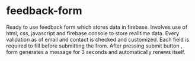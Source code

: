 # feedback-form
Ready to use feedback form which stores data in firebase.
Involves use of html, css, javascript and firebase console to store realltime data.
Every validation as of email and contact is checked and customized.
Each field is required to fill before submitting the from.
After pressing submit button , form generates a message for 3 seconds and automatically renews itself.
